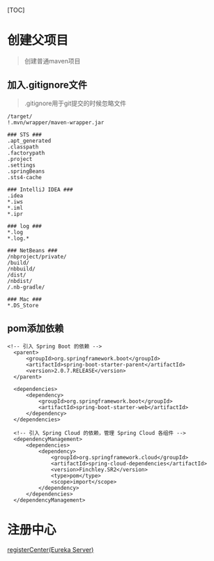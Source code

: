 [TOC]
# 创建父项目
  > 创建普通maven项目
  ## 加入.gitignore文件
   > .gitignore用于git提交的时候忽略文件
   ```
   /target/
!.mvn/wrapper/maven-wrapper.jar

### STS ###
.apt_generated
.classpath
.factorypath
.project
.settings
.springBeans
.sts4-cache

### IntelliJ IDEA ###
.idea
*.iws
*.iml
*.ipr

### log ###
*.log
*.log.*

### NetBeans ###
/nbproject/private/
/build/
/nbbuild/
/dist/
/nbdist/
/.nb-gradle/

### Mac ###
*.DS_Store
   ```
  ## pom添加依赖
  ```
  <!-- 引入 Spring Boot 的依赖 -->
    <parent>
        <groupId>org.springframework.boot</groupId>
        <artifactId>spring-boot-starter-parent</artifactId>
        <version>2.0.7.RELEASE</version>
    </parent>

    <dependencies>
        <dependency>
            <groupId>org.springframework.boot</groupId>
            <artifactId>spring-boot-starter-web</artifactId>
        </dependency>
    </dependencies>

    <!-- 引入 Spring Cloud 的依赖，管理 Spring Cloud 各组件 -->
    <dependencyManagement>
        <dependencies>
            <dependency>
                <groupId>org.springframework.cloud</groupId>
                <artifactId>spring-cloud-dependencies</artifactId>
                <version>Finchley.SR2</version>
                <type>pom</type>
                <scope>import</scope>
            </dependency>
        </dependencies>
    </dependencyManagement>
  ```
  # 注册中心
  [registerCenter(Eureka Server)](https://github.com/bestWishes-life/SpringClould/tree/master/registerCenter)